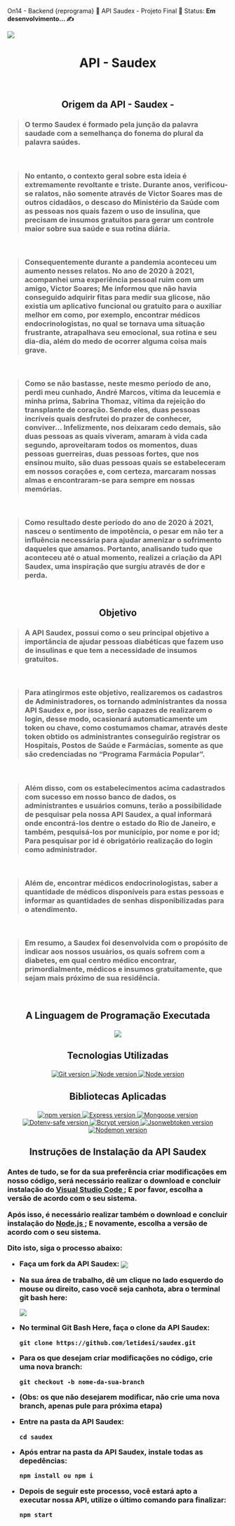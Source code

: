 On14 - Backend {reprograma} 💜 API Saudex - Projeto Final 💜 Status: **Em desenvolvimento... ✍** 

<img src="assets/saudex.png">

# <h1 align="center" style="font-weight: bold">API - Saudex</h1>

<br>

## <p align="center" style="font-weight: bold">Origem da API - Saudex -</p>
> <h3> O termo Saudex é formado pela junção da palavra saudade com a semelhança do fonema do plural da palavra saúdes.

<br>

> <h3> No entanto, o contexto geral sobre esta ideia é extremamente revoltante e triste. Durante anos, verificou-se ralatos, não somente através de Victor Soares mas de outros cidadãos, o descaso do Ministério da Saúde com as pessoas nos quais fazem o uso de insulina, que precisam de insumos gratuitos para gerar um controle maior sobre sua saúde e sua rotina diária. 
<br>

> <h3> Consequentemente durante a pandemia aconteceu um aumento nesses relatos. No ano de 2020 à 2021, acompanhei uma experiência pessoal ruim com um amigo, Victor Soares; Me informou que não havia conseguido adquirir fitas para medir sua glicose, não existia um aplicativo funcional ou gratuito para o auxiliar melhor em como, por exemplo, encontrar médicos endocrinologistas, no qual se tornava uma situação frustrante, atrapalhava seu emocional, sua rotina e seu dia-dia, além do medo de ocorrer alguma coisa mais grave.

<br>

> <h3> Como se não bastasse, neste mesmo período de ano, perdi meu cunhado, André Marcos, vítima da leucemia e minha prima, Sabrina Thomaz, vítima da rejeição do transplante de coração. Sendo eles, duas pessoas incríveis quais desfrutei do prazer de conhecer, conviver... Infelizmente, nos deixaram cedo demais, são duas pessoas as quais viveram, amaram à vida cada segundo, aproveitaram todos os momentos, duas pessoas guerreiras, duas pessoas fortes, que nos ensinou muito, são duas pessoas quais se estabeleceram em nossos corações e, com certeza, marcaram nossas almas e encontraram-se para sempre em nossas memórias.

<br>

> <h3> Como resultado deste período do ano de 2020 à 2021, nasceu o sentimento de impotência, o pesar em não ter a influência necessária para ajudar amenizar o sofrimento daqueles que amamos. Portanto, analisando tudo que aconteceu até o atual momento, realizei a criação da API Saudex, uma inspiração que surgiu através de dor e perda.

<br>

## <p align="center" style="font-weight: bold">Objetivo</p>

><h3> A API Saudex, possui como o seu principal objetivo a importância de ajudar pessoas diabéticas que fazem uso de insulinas e que tem a necessidade de insumos gratuitos. 
<br>

> <h3> Para atingirmos este objetivo, realizaremos os cadastros de Administradores, os tornando administrantes da nossa API Saudex e, por isso, serão capazes de realizarem o login, desse modo, ocasionará automaticamente um token ou chave, como costumamos chamar, através deste token obtido os administrantes conseguirão registrar os Hospitais, Postos de Saúde e Farmácias, somente as que são credenciadas no “Programa Farmácia Popular”. 
<br>

> <h3> Além disso, com os estabelecimentos acima cadastrados com sucesso em nosso banco de dados, os administrantes e usuários comuns, terão a possibilidade de pesquisar pela nossa API Saudex, a qual informará onde encontrá-los dentre o estado do Rio de Janeiro, e também, pesquisá-los por município, por nome e por id; Para pesquisar por id é obrigatório realização do login como administrador. 

<br>

> <h3> Além de, encontrar médicos endocrinologistas, saber a quantidade de médicos disponíveis para estas pessoas e informar as quantidades de senhas disponibilizadas para o atendimento.  
<br>

> <h3>  Em resumo, a Saudex foi desenvolvida com o propósito de indicar aos nossos usuários, os quais sofrem com a diabetes, em qual centro médico encontrar, primordialmente, médicos e insumos gratuitamente, que sejam mais próximo de sua residência.

<br>

## <p align="center" style="font-weight: bold">A Linguagem de Programação Executada</p>
<p p align="center"><img src="https://img.shields.io/badge/JavaScript-F7DF1E?style=for-the-badge&logo=javascript&logoColor=black"></img></p>

## <p align="center" style="font-weight: bold">Tecnologias Utilizadas</p>

<p  align="center">
<a  href="https://git-scm.com/"><img  alt="Git version"  src="https://img.shields.io/badge/Git/GitHub-green">
<a  href="https://nodejs.org/pt-br/"><img  alt="Node version"  src="https://img.shields.io/badge/NodeJS-green">
<a  href="https://www.mongodb.com/cloud/atlas"><img  alt="Node version"  src="https://img.shields.io/badge/MongoDB%20Atlas-green"></a>

## <p align="center" style="font-weight: bold">Bibliotecas Aplicadas</p>

<p  align="center">
<a  href="https://www.npmjs.com/"><img  alt="npm version"  src="https://img.shields.io/badge/npm-6.14.6-orange">
<a  href="https://expressjs.com/pt-br/"><img  alt="Express version"  src="https://img.shields.io/badge/express-4.17.1-orange">
<a  href="https://mongoosejs.com/"><img  alt="Mongoose version"  src="https://img.shields.io/badge/mongoose-5.10.17-orange">
<a  href="https://www.npmjs.com/package/dotenv-safe"><img  alt="Dotenv-safe version"  src="https://img.shields.io/badge/dotenv-8.2.0-green">
<a  href="https://www.npmjs.com/package/bcryptjs"><img  alt="Bcrypt version"  src="https://img.shields.io/badge/bcrypt-5.0.0-green">
<a  href="https://www.npmjs.com/package/jsonwebtoken"><img  alt="Jsonwebtoken version"  src="https://img.shields.io/badge/jsonwebtoken-8.5.1-green">
<a  href="https://www.npmjs.com/package/nodemon"><img  alt="Nodemon version"  src="https://img.shields.io/badge/nodemon-2.0.6-green">
</a>
</p>

## <p align="center" style="font-weight: bold">Instruções de Instalação da API Saudex </p>

<h3> Antes de tudo, se for da sua preferência criar modificações em nosso código, será necessário realizar o download e concluir instalação do <a href="https://code.visualstudio.com/download"> Visual Studio Code </a>; E por favor, escolha a versão de acordo com o seu sistema.

Após isso, é necessário realizar também o download e concluir instalação do <a href="https://nodejs.org/en/download/"> Node.js </a>; E novamente, escolha a versão de acordo com o seu sistema. 

Dito isto, siga o processo abaixo:

 - Faça um fork da API Saudex:
   <img align="center" src="assets/fork.jpg">

 - Na sua área de trabalho, dê um clique no lado esquerdo do mouse ou direito, caso você seja canhota, abra o terminal git bash here:

   <img align="center" src="assets/gitbash.jpg">

- No terminal Git Bash Here, faça o clone da API Saudex:

      git clone https://github.com/letidesi/saudex.git

- Para os que desejam criar modificações no código, crie uma nova branch:

      git checkout -b nome-da-sua-branch

- (Obs: os que não desejarem modificar, não crie uma nova branch, apenas pule para próxima etapa)

- Entre na pasta da API Saudex:

      cd saudex

- Após entrar na pasta da API Saudex, instale todas as depedências:

      npm install ou npm i

- Depois de seguir este processo, você estará apto a executar nossa API, utilize o último comando para finalizar:

      npm start



